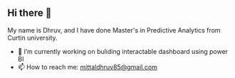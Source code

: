 ## Hi there 👋
My name is Dhruv, and I have done Master's in Predictive Analytics from Curtin university.

- 🔭 I’m currently working on buliding interactable dashboard using power BI
- 📫 How to reach me: mittaldhruv85@gmail.com

<!--
**mittaldhruv85/mittaldhruv85** is a ✨ _special_ ✨ repository because its `README.md` (this file) appears on your GitHub profile.

Here are some ideas to get you started:


- 👯 I’m looking to collaborate on ...
- 🤔 I’m looking for help with ...
- 💬 Ask me about ...

- 😄 Pronouns: ...
- ⚡ Fun fact: ...
-->

